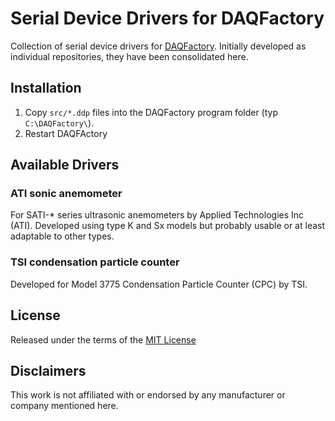 # Serial Device Drivers for DAQFactory

Collection of serial device drivers for [DAQFactory](http://www.azeotech.com/).
Initially developed as individual repositories, they have been consolidated
here.

## Installation

1. Copy `src/*.ddp` files into the DAQFactory program folder (typ `C:\DAQFactory\`).
2. Restart DAQFActory


## Available Drivers

### ATI sonic anemometer

For SATI-* series ultrasonic anemometers by Applied Technologies Inc (ATI).
Developed using type K and Sx models but probably usable or at least adaptable
to other types. 

### TSI condensation particle counter

Developed for Model 3775 Condensation Particle Counter (CPC) by TSI.



## License

Released under the terms of the [MIT License](LICENSE)

## Disclaimers

This work is not affiliated with or endorsed by any manufacturer or company
mentioned here. 

